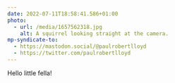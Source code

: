 ```yaml
---
date: 2022-07-11T18:58:41.586+01:00
photo:
  - url: /media/1657562318.jpg
    alt: A squirrel looking straight at the camera.
mp-syndicate-to:
  - https://mastodon.social/@paulrobertlloyd
  - https://twitter.com/paulrobertlloyd
---
```

Hello little fella!
